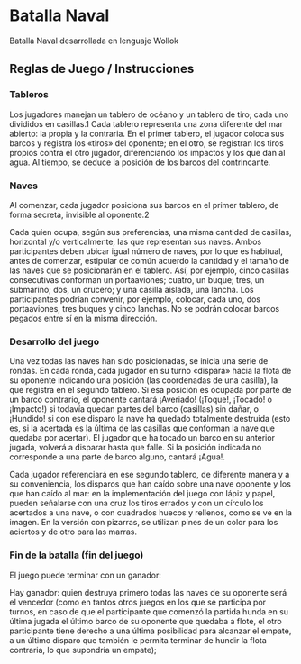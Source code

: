 # Batalla Naval

Batalla Naval desarrollada en lenguaje Wollok

## Reglas de Juego / Instrucciones

### Tableros
Los jugadores manejan un tablero de océano y un tablero de tiro; cada uno divididos en casillas.1​ Cada tablero representa una zona diferente del mar abierto: la propia y la contraria. En el primer tablero, el jugador coloca sus barcos y registra los «tiros» del oponente; en el otro, se registran los tiros propios contra el otro jugador, diferenciando los impactos y los que dan al agua. Al tiempo, se deduce la posición de los barcos del contrincante.

### Naves
Al comenzar, cada jugador posiciona sus barcos en el primer tablero, de forma secreta, invisible al oponente.2​

Cada quien ocupa, según sus preferencias, una misma cantidad de casillas, horizontal y/o verticalmente, las que representan sus naves. Ambos participantes deben ubicar igual número de naves, por lo que es habitual, antes de comenzar, estipular de común acuerdo la cantidad y el tamaño de las naves que se posicionarán en el tablero. Así, por ejemplo, cinco casillas consecutivas conforman un portaaviones; cuatro, un buque; tres, un submarino; dos, un crucero; y una casilla aislada, una lancha. Los participantes podrían convenir, por ejemplo, colocar, cada uno, dos portaaviones, tres buques y cinco lanchas. No se podrán colocar barcos pegados entre sí en la misma dirección.

### Desarrollo del juego
Una vez todas las naves han sido posicionadas, se inicia una serie de rondas. En cada ronda, cada jugador en su turno «dispara» hacia la flota de su oponente indicando una posición (las coordenadas de una casilla), la que registra en el segundo tablero. Si esa posición es ocupada por parte de un barco contrario, el oponente cantará ¡Averiado! (¡Toque!, ¡Tocado! o ¡Impacto!) si todavía quedan partes del barco (casillas) sin dañar, o ¡Hundido! si con ese disparo la nave ha quedado totalmente destruida (esto es, si la acertada es la última de las casillas que conforman la nave que quedaba por acertar). El jugador que ha tocado un barco en su anterior jugada, volverá a disparar hasta que falle. Si la posición indicada no corresponde a una parte de barco alguno, cantará ¡Agua!.

Cada jugador referenciará en ese segundo tablero, de diferente manera y a su conveniencia, los disparos que han caído sobre una nave oponente y los que han caído al mar: en la implementación del juego con lápiz y papel, pueden señalarse con una cruz los tiros errados y con un círculo los acertados a una nave, o con cuadrados huecos y rellenos, como se ve en la imagen. En la versión con pizarras, se utilizan pines de un color para los aciertos y de otro para las marras.

### Fin de la batalla (fin del juego)
El juego puede terminar con un ganador:

Hay ganador: quien destruya primero todas las naves de su oponente será el vencedor (como en tantos otros juegos en los que se participa por turnos, en caso de que el participante que comenzó la partida hunda en su última jugada el último barco de su oponente que quedaba a flote, el otro participante tiene derecho a una última posibilidad para alcanzar el empate, a un último disparo que también le permita terminar de hundir la flota contraria, lo que supondría un empate);

